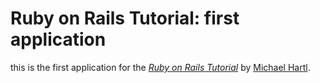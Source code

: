 # Ruby on Rails Tutorial: first application

this is the first application for the
[*Ruby on Rails Tutorial*](http://railstutorial.org/)
by [Michael Hartl](http://michaelhartl.com/).

